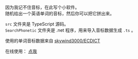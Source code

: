因为我记不住音标，在此写个小软件。  
随机给出一个英语单词的音标，然后你可以把它拼出来。   

`src` 文件夹是 TypeScript 源码。   
`SearchPhonetic` 文件夹是 .net 程序，用来导入音标数据生成 `.ts` 。   

使用的单词音标数据来自 [skywind3000/ECDICT](https://github.com/skywind3000/ECDICT)   

在线使用：  [点我](dd)

